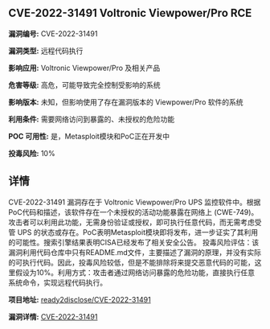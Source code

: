 ## CVE-2022-31491 Voltronic Viewpower/Pro RCE

**漏洞编号:** CVE-2022-31491

**漏洞类型:** 远程代码执行

**影响应用:** Voltronic Viewpower/Pro 及相关产品

**危害等级:** 高危，可能导致完全控制受影响的系统

**影响版本:** 未知，但影响使用了存在漏洞版本的 Viewpower/Pro 软件的系统

**利用条件:** 需要网络访问到暴露的、未授权的危险功能

**POC 可用性:** 是，Metasploit模块和PoC正在开发中

**投毒风险:** 10%

## 详情

CVE-2022-31491 漏洞存在于 Voltronic Viewpower/Pro UPS 监控软件中。根据PoC代码和描述，该软件存在一个未授权的活动功能暴露在网络上 (CWE-749)。攻击者可以利用此功能，无需身份验证或授权，即可执行任意代码，而无需考虑受管 UPS 的状态或存在。PoC表明Metasploit模块即将发布，进一步证实了其利用的可能性。搜索引擎结果表明CISA已经发布了相关安全公告。 投毒风险评估：该漏洞利用代码仓库中只有README.md文件，主要描述了漏洞的原理，并没有实际的可执行代码。因此，投毒风险较低，但是不能排除将来提交恶意代码的可能，这里假设为10%。利用方式：攻击者通过网络访问暴露的危险功能，直接执行任意系统命令，实现远程代码执行。

**项目地址:** [ready2disclose/CVE-2022-31491](https://github.com/ready2disclose/CVE-2022-31491)

**漏洞详情:** [CVE-2022-31491](https://nvd.nist.gov/vuln/detail/CVE-2022-31491)